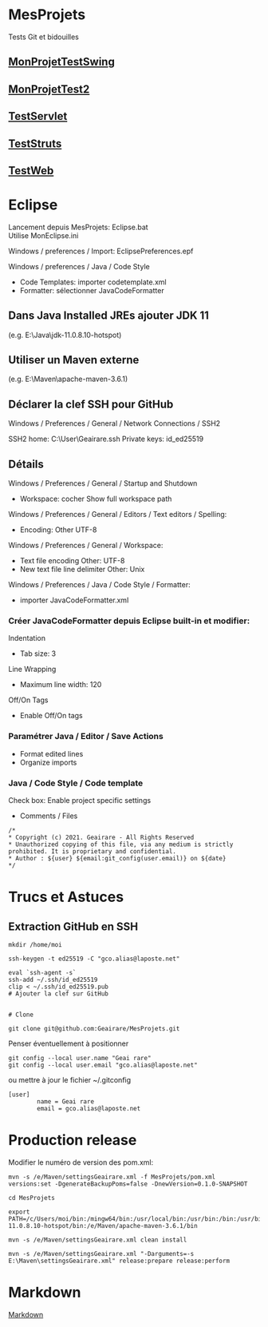 ﻿# MesProjets

Tests Git et bidouilles

## [MonProjetTestSwing](Tests/MonProjetTest/LisMoi.md)

## [MonProjetTest2](Tests/MonProjetTest2/LisMoi.md)

## [TestServlet](Tests/TestServlet/LisMoi.md)

## [TestStruts](Tests/TestStruts/LisMoi.md)

## [TestWeb](Tests/TestWeb/LisMoi.md)

# Eclipse

Lancement depuis MesProjets: Eclipse.bat  
Utilise MonEclipse.ini

Windows / preferences / Import: EclipsePreferences.epf

Windows / preferences / Java / Code Style
+ Code Templates: importer codetemplate.xml
+ Formatter: sélectionner JavaCodeFormatter

## Dans Java Installed JREs ajouter JDK 11

(e.g. E:\Java\jdk-11.0.8.10-hotspot)

## Utiliser un Maven externe

(e.g. E:\Maven\apache-maven-3.6.1)

## Déclarer la clef SSH pour GitHub

Windows / Preferences / General / Network Connections / SSH2

SSH2 home: C:\User\Geairare\.ssh
Private keys: id_ed25519


## Détails

Windows / Preferences / General / Startup and Shutdown
+ Workspace: cocher Show full workspace path

Windows / Preferences / General / Editors / Text editors / Spelling:
+ Encoding: Other UTF-8

Windows / Preferences / General / Workspace:
+ Text file encoding Other: UTF-8
+ New text file line delimiter Other: Unix

Windows / Preferences / Java / Code Style / Formatter:
+ importer JavaCodeFormatter.xml

### Créer JavaCodeFormatter depuis Eclipse built-in et modifier:

Indentation  
+ Tab size: 3

Line Wrapping  
+ Maximum line width: 120

Off/On Tags  
+ Enable Off/On tags

### Paramétrer Java / Editor / Save Actions

+ Format edited lines
+ Organize imports
 
### Java / Code Style / Code template

Check box: Enable project specific settings

+ Comments / Files

```
/*
* Copyright (c) 2021. Geairare - All Rights Reserved
* Unauthorized copying of this file, via any medium is strictly prohibited. It is proprietary and confidential.
* Author : ${user} ${email:git_config(user.email)} on ${date}
*/
```

# Trucs et Astuces

## Extraction GitHub en SSH

```
mkdir /home/moi

ssh-keygen -t ed25519 -C "gco.alias@laposte.net"

eval `ssh-agent -s`
ssh-add ~/.ssh/id_ed25519
clip < ~/.ssh/id_ed25519.pub
# Ajouter la clef sur GitHub


# Clone

git clone git@github.com:Geairare/MesProjets.git

```

Penser éventuellement à positionner

```
git config --local user.name "Geai rare"
git config --local user.email "gco.alias@laposte.net"
```

ou mettre à jour le fichier ~/.gitconfig

```
[user]
        name = Geai rare
        email = gco.alias@laposte.net
```


# Production release

Modifier le numéro de version des pom.xml:

```
mvn -s /e/Maven/settingsGeairare.xml -f MesProjets/pom.xml versions:set -DgenerateBackupPoms=false -DnewVersion=0.1.0-SNAPSHOT
```


```
cd MesProjets

export PATH=/c/Users/moi/bin:/mingw64/bin:/usr/local/bin:/usr/bin:/bin:/usr/bin:/e/Java/jdk-11.0.8.10-hotspot/bin:/e/Maven/apache-maven-3.6.1/bin

mvn -s /e/Maven/settingsGeairare.xml clean install

mvn -s /e/Maven/settingsGeairare.xml "-Darguments=-s E:\Maven\settingsGeairare.xml" release:prepare release:perform
```


# Markdown

[Markdown](Doc/doc/Markdown.md)
